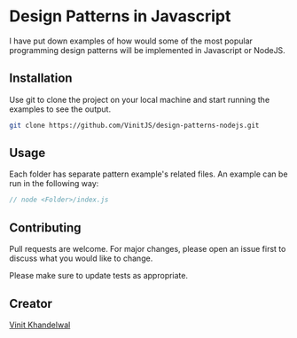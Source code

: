 # Design Patterns in Javascript

I have put down examples of how would some of the most popular programming design patterns will be implemented in Javascript or NodeJS.

## Installation

Use git to clone the project on your local machine and start running the examples to see the output.

```bash
git clone https://github.com/VinitJS/design-patterns-nodejs.git
```

## Usage
Each folder has separate pattern example's related files. An example can be run in the following way:
```javascript
// node <Folder>/index.js
```

## Contributing
Pull requests are welcome. For major changes, please open an issue first to discuss what you would like to change.

Please make sure to update tests as appropriate.

## Creator
[Vinit Khandelwal](https://www.linkedin.com/in/khandelwalvinit/)